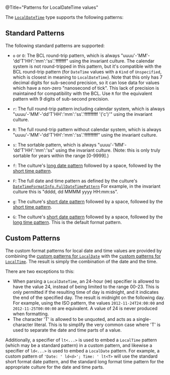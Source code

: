 @Title="Patterns for LocalDateTime values"

The [`LocalDateTime`](noda-type://NodaTime.LocalDateTime) type supports the following patterns:

Standard Patterns
-----------------

The following standard patterns are supported:

- `o` or `O`: The BCL round-trip pattern, which is always "uuuu'-'MM'-'dd'T'HH':'mm':'ss'.'fffffff" using the
  invariant culture. The calendar system is not round-tripped in this pattern, but it's compatible with the
  BCL round-trip pattern (for `DateTime` values with a `Kind` of `Unspecified`, which is closest in meaning to
  `LocalDateTime`). Note that this only has 7 decimal digits for sub-second precision, so it can lose data
  for values which have a non-zero "nanosecond of tick". This lack of precision is maintained for compatibility
  with the BCL. Use `R` for the equivalent pattern with 9 digits of sub-second precision.

- `r`: The full round-trip pattern including calendar system, which is always "uuuu'-'MM'-'dd'T'HH':'mm':'ss'.'fffffffff '('c')'" using the invariant culture.

- `R`: The full round-trip pattern without calendar system, which is always "uuuu'-'MM'-'dd'T'HH':'mm':'ss'.'fffffffff" using the invariant culture.

- `s`: The sortable pattern, which is always "uuuu'-'MM'-'dd'T'HH':'mm':'ss" using the invariant culture. (Note: this is only truly sortable for years within the range \[0-9999\].)

- `f`: The culture's [long date pattern](http://msdn.microsoft.com/en-us/library/system.globalization.datetimeformatinfo.longdatepattern.aspx) followed by a space,
  followed by the [short time pattern](http://msdn.microsoft.com/en-us/library/system.globalization.datetimeformatinfo.shorttimepattern.aspx).

- `F`: The full date and time pattern as defined by the culture's [`DateTimeFormatInfo.FullDateTimePattern`](http://msdn.microsoft.com/en-us/library/system.globalization.datetimeformatinfo.fulldatetimepattern.aspx) 
  For example, in the invariant culture this is "dddd, dd MMMM yyyy HH:mm:ss".

- `g`: The culture's [short date pattern](http://msdn.microsoft.com/en-us/library/system.globalization.datetimeformatinfo.shortdatepattern.aspx) followed by a space,
  followed by the [short time pattern](http://msdn.microsoft.com/en-us/library/system.globalization.datetimeformatinfo.shorttimepattern.aspx).

- `G`: The culture's [short date pattern](http://msdn.microsoft.com/en-us/library/system.globalization.datetimeformatinfo.shortdatepattern.aspx) followed by a space,
  followed by the [long time pattern](http://msdn.microsoft.com/en-us/library/system.globalization.datetimeformatinfo.longtimepattern.aspx).
  This is the default format pattern.

Custom Patterns
---------------

The custom format patterns for local date and time values are provided by combining the [custom patterns for `LocalDate`](localdate-patterns) with
the [custom patterns for `LocalTime`](localtime-patterns). The result is simply the combination of the date and the time.

There are two exceptions to this:

- When parsing a `LocalDateTime`, an 24-hour (`HH`) specifier is allowed to have the value 24, instead of being 
  limited to the range 00-23. This is only permitted if the resulting time of day is midnight, and it indicates
  the end of the specified day. The result is midnight on the following day. For example, using the ISO pattern,
  the values `2012-11-24T24:00:00` and `2012-11-25T00:00:00` are equivalent. A value of 24 is never produced when 
  formatting.
- The character 'T' is allowed to be unquoted, and acts as a single-character literal. This is to simplify the very
  common case where 'T' is used to separate the date and time parts of a value.

Additionally, a specifier of `lt<...>` is used to embed a `LocalTime` pattern (which may be a standard pattern)
in a custom pattern, and likewise a specifier of `ld<...>` is used to embed a `LocalDate` pattern. For example, a custom
pattern of `'Date: ' ld<d>'; Time: ' lt<T>` will use the standard short format date pattern, and the standard long format
time pattern for the appropriate culture for the date and time parts.
